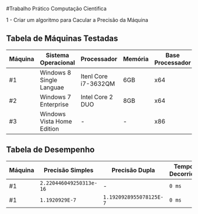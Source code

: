 #Trabalho Prático Computação Cientifica

1 - Criar um algoritmo para Cacular a Precisão da Máquina

## Tabela de Máquinas Testadas
Máquina | Sistema Operacional        | Processador          | Memória | Base Processador
---     | ---                        | ---                  | ---     | ---
#1      | Windows 8 Single Languae   | Itenl Core i7-3632QM | 6GB     | x64
#2      | Windows 7 Enterprise       | Intel Core 2 DUO     | 8GB     | x64
#3      | Windows Vista Home Edition | -                    | -       | x86


## Tabela de Desempenho

Máquina | Precisão Simples        | Precisão Dupla          | Tempo Decorrido | Linguagem
---     | ---                     | ---                     | ---             | ---
#1      | `2.220446049250313e-16` |      -                  |`0 ms`           | `JavaScript`
#1      | `1.1920929E-7`          | `1.1920928955078125E-7` |`0 ms`           | `Java`


